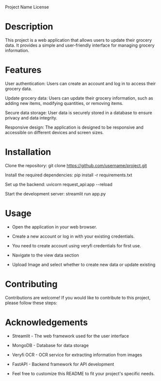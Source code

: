 Project Name
License

# Description
This project is a web application that allows users to update their grocery data. It provides a simple and user-friendly interface for managing grocery information.

# Features

User authentication: Users can create an account and log in to access their grocery data.

Update grocery data: Users can update their grocery information, such as adding new items, modifying quantities, or removing items.

Secure data storage: User data is securely stored in a database to ensure privacy and data integrity.

Responsive design: The application is designed to be responsive and accessible on different devices and screen sizes.

# Installation

Clone the repository: git clone https://github.com/username/project.git

Install the required dependencies: pip install -r requirements.txt

Set up the backend: uvicorn request_api:app --reload

Start the development server: streamlit run app.py

# Usage

- Open the application in your web browser.

- Create a new account or log in with your existing credentials.

- You need to create account using veryfi credentials for first use.

- Navigate to the view data section

- Upload Image and select whether to create new data or update existing


# Contributing
Contributions are welcome! If you would like to contribute to this project, please follow these steps:



# Acknowledgements

- Streamlit - The web framework used for the user interface

- MongoDB - Database for data storage

- Veryfi OCR - OCR service for extracting information from images

- FastAPI - Backend framework for API development

- Feel free to customize this README to fit your project's specific needs.